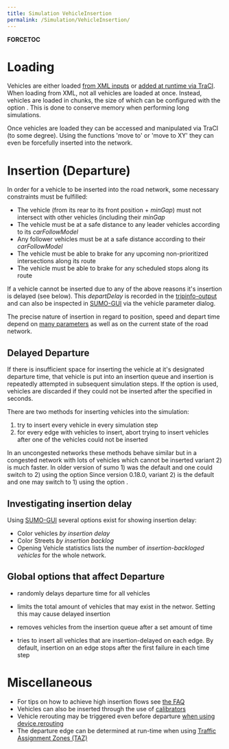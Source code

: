 ```yaml
---
title: Simulation VehicleInsertion
permalink: /Simulation/VehicleInsertion/
---
```


__FORCETOC__

Loading
=======

Vehicles are either loaded [from XML inputs](/SUMO_User_Documentation#Demand_Modelling "wikilink") or [added at runtime via TraCI](/TraCI "wikilink"). When loading from XML, not all vehicles are loaded at once. Instead, vehicles are loaded in chunks, the size of which can be configured with the option . This is done to conserve memory when performing long simulations.

Once vehicles are loaded they can be accessed and manipulated via TraCI (to some degree). Using the functions 'move to' or 'move to XY' they can even be forcefully inserted into the network.

Insertion (Departure)
=====================

In order for a vehicle to be inserted into the road network, some necessary constraints must be fulfilled:

-   The vehicle (from its rear to its front position + *minGap*) must not intersect with other vehicles (including their *minGap*
-   The vehicle must be at a safe distance to any leader vehicles according to its *carFollowModel*
-   Any follower vehicles must be at a safe distance according to their *carFollowModel*
-   The vehicle must be able to brake for any upcoming non-prioritized intersections along its route
-   The vehicle must be able to brake for any scheduled stops along its route

If a vehicle cannot be inserted due to any of the above reasons it's insertion is delayed (see below). This *departDelay* is recorded in the [tripinfo-output](/Simulation/Output/TripInfo "wikilink") and can also be inspected in [SUMO-GUI](/SUMO-GUI "wikilink") via the vehicle parameter dialog.

The precise nature of insertion in regard to position, speed and depart time depend on [many parameters](/Definition_of_Vehicles,_Vehicle_Types,_and_Routes#Vehicles_and_Routes "wikilink") as well as on the current state of the road network.

Delayed Departure
-----------------

If there is insufficient space for inserting the vehicle at it's designated departure time, that vehicle is put into an insertion queue and insertion is repeatedly attempted in subsequent simulation steps. If the option is used, vehicles are discarded if they could not be inserted after the specified in seconds.

There are two methods for inserting vehicles into the simulation:

1.  try to insert every vehicle in every simulation step
2.  for every edge with vehicles to insert, abort trying to insert vehicles after one of the vehicles could not be inserted

In an uncongested networks these methods behave similar but in a congested network with lots of vehicles which cannot be inserted variant 2) is much faster. In older version of sumo 1) was the default and one could switch to 2) using the option Since version 0.18.0, variant 2) is the default and one may switch to 1) using the option .

Investigating insertion delay
-----------------------------

Using [SUMO-GUI](/SUMO-GUI "wikilink") several options exist for showing insertion delay:

-   Color vehicles *by insertion delay*
-   Color Streets *by insertion backlog*
-   Opening Vehicle statistics lists the number of *insertion-backloged vehicles* for the whole network.

Global options that affect Departure
------------------------------------

-
    randomly delays departure time for all vehicles

-
    limits the total amount of vehicles that may exist in the networ. Setting this may cause delayed insertion

-
    removes vehicles from the insertion queue after a set amount of time

-
    tries to insert all vehicles that are insertion-delayed on each edge. By default, insertion on an edge stops after the first failure in each time step

Miscellaneous
=============

-   For tips on how to achieve high insertion flows see [the FAQ](/FAQ#How_do_I_get_high_flows.2Fvehicle_densities.3F "wikilink")
-   Vehicles can also be inserted through the use of [calibrators](/Simulation/Calibrator "wikilink")
-   Vehicle rerouting may be triggered even before departure [when using device.rerouting](/Demand/Automatic_Routing "wikilink")
-   The departure edge can be determined at run-time when using [Traffic Assignment Zones (TAZ)](/Definition_of_Vehicles,_Vehicle_Types,_and_Routes#Traffic_assignement_zones_.28TAZ.29 "wikilink")
